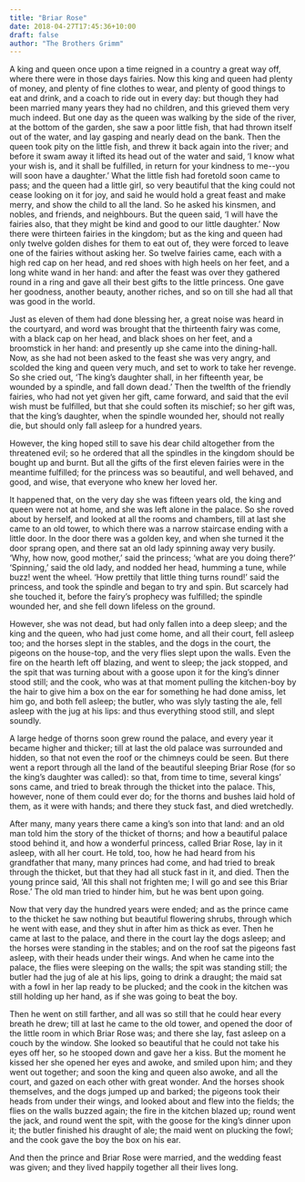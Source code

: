 ```yaml
---
title: "Briar Rose"
date: 2018-04-27T17:45:36+10:00
draft: false
author: "The Brothers Grimm"
---
```


A king and queen once upon a time reigned in a country a great way off,
where there were in those days fairies. Now this king and queen had
plenty of money, and plenty of fine clothes to wear, and plenty of
good things to eat and drink, and a coach to ride out in every day: but
though they had been married many years they had no children, and this
grieved them very much indeed. But one day as the queen was walking
by the side of the river, at the bottom of the garden, she saw a poor
little fish, that had thrown itself out of the water, and lay gasping
and nearly dead on the bank. Then the queen took pity on the little
fish, and threw it back again into the river; and before it swam away
it lifted its head out of the water and said, ‘I know what your wish is,
and it shall be fulfilled, in return for your kindness to me--you will
soon have a daughter.’ What the little fish had foretold soon came to
pass; and the queen had a little girl, so very beautiful that the king
could not cease looking on it for joy, and said he would hold a great
feast and make merry, and show the child to all the land. So he asked
his kinsmen, and nobles, and friends, and neighbours. But the queen
said, ‘I will have the fairies also, that they might be kind and good
to our little daughter.’ Now there were thirteen fairies in the kingdom;
but as the king and queen had only twelve golden dishes for them to eat
out of, they were forced to leave one of the fairies without asking her.
So twelve fairies came, each with a high red cap on her head, and red
shoes with high heels on her feet, and a long white wand in her hand:
and after the feast was over they gathered round in a ring and gave all
their best gifts to the little princess. One gave her goodness, another
beauty, another riches, and so on till she had all that was good in the
world.

Just as eleven of them had done blessing her, a great noise was heard in
the courtyard, and word was brought that the thirteenth fairy was
come, with a black cap on her head, and black shoes on her feet, and a
broomstick in her hand: and presently up she came into the dining-hall.
Now, as she had not been asked to the feast she was very angry, and
scolded the king and queen very much, and set to work to take her
revenge. So she cried out, ‘The king’s daughter shall, in her fifteenth
year, be wounded by a spindle, and fall down dead.’ Then the twelfth of
the friendly fairies, who had not yet given her gift, came forward, and
said that the evil wish must be fulfilled, but that she could soften its
mischief; so her gift was, that the king’s daughter, when the spindle
wounded her, should not really die, but should only fall asleep for a
hundred years.

However, the king hoped still to save his dear child altogether from
the threatened evil; so he ordered that all the spindles in the kingdom
should be bought up and burnt. But all the gifts of the first eleven
fairies were in the meantime fulfilled; for the princess was so
beautiful, and well behaved, and good, and wise, that everyone who knew
her loved her.

It happened that, on the very day she was fifteen years old, the king
and queen were not at home, and she was left alone in the palace. So she
roved about by herself, and looked at all the rooms and chambers, till
at last she came to an old tower, to which there was a narrow staircase
ending with a little door. In the door there was a golden key, and when
she turned it the door sprang open, and there sat an old lady spinning
away very busily. ‘Why, how now, good mother,’ said the princess; ‘what
are you doing there?’ ‘Spinning,’ said the old lady, and nodded her
head, humming a tune, while buzz! went the wheel. ‘How prettily that
little thing turns round!’ said the princess, and took the spindle
and began to try and spin. But scarcely had she touched it, before the
fairy’s prophecy was fulfilled; the spindle wounded her, and she fell
down lifeless on the ground.

However, she was not dead, but had only fallen into a deep sleep; and
the king and the queen, who had just come home, and all their court,
fell asleep too; and the horses slept in the stables, and the dogs in
the court, the pigeons on the house-top, and the very flies slept upon
the walls. Even the fire on the hearth left off blazing, and went to
sleep; the jack stopped, and the spit that was turning about with a
goose upon it for the king’s dinner stood still; and the cook, who was
at that moment pulling the kitchen-boy by the hair to give him a box
on the ear for something he had done amiss, let him go, and both fell
asleep; the butler, who was slyly tasting the ale, fell asleep with the
jug at his lips: and thus everything stood still, and slept soundly.

A large hedge of thorns soon grew round the palace, and every year it
became higher and thicker; till at last the old palace was surrounded
and hidden, so that not even the roof or the chimneys could be seen. But
there went a report through all the land of the beautiful sleeping Briar
Rose (for so the king’s daughter was called): so that, from time to
time, several kings’ sons came, and tried to break through the thicket
into the palace. This, however, none of them could ever do; for the
thorns and bushes laid hold of them, as it were with hands; and there
they stuck fast, and died wretchedly.

After many, many years there came a king’s son into that land: and an
old man told him the story of the thicket of thorns; and how a beautiful
palace stood behind it, and how a wonderful princess, called Briar Rose,
lay in it asleep, with all her court. He told, too, how he had heard
from his grandfather that many, many princes had come, and had tried to
break through the thicket, but that they had all stuck fast in it, and
died. Then the young prince said, ‘All this shall not frighten me; I
will go and see this Briar Rose.’ The old man tried to hinder him, but
he was bent upon going.

Now that very day the hundred years were ended; and as the prince came
to the thicket he saw nothing but beautiful flowering shrubs, through
which he went with ease, and they shut in after him as thick as ever.
Then he came at last to the palace, and there in the court lay the dogs
asleep; and the horses were standing in the stables; and on the roof sat
the pigeons fast asleep, with their heads under their wings. And when he
came into the palace, the flies were sleeping on the walls; the spit
was standing still; the butler had the jug of ale at his lips, going
to drink a draught; the maid sat with a fowl in her lap ready to be
plucked; and the cook in the kitchen was still holding up her hand, as
if she was going to beat the boy.

Then he went on still farther, and all was so still that he could hear
every breath he drew; till at last he came to the old tower, and opened
the door of the little room in which Briar Rose was; and there she lay,
fast asleep on a couch by the window. She looked so beautiful that he
could not take his eyes off her, so he stooped down and gave her a kiss.
But the moment he kissed her she opened her eyes and awoke, and smiled
upon him; and they went out together; and soon the king and queen also
awoke, and all the court, and gazed on each other with great wonder.
And the horses shook themselves, and the dogs jumped up and barked; the
pigeons took their heads from under their wings, and looked about and
flew into the fields; the flies on the walls buzzed again; the fire in
the kitchen blazed up; round went the jack, and round went the spit,
with the goose for the king’s dinner upon it; the butler finished his
draught of ale; the maid went on plucking the fowl; and the cook gave
the boy the box on his ear.

And then the prince and Briar Rose were married, and the wedding feast
was given; and they lived happily together all their lives long.

